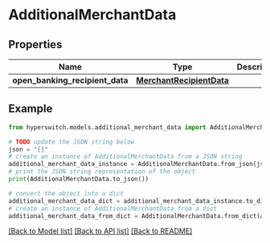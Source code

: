 # AdditionalMerchantData


## Properties

Name | Type | Description | Notes
------------ | ------------- | ------------- | -------------
**open_banking_recipient_data** | [**MerchantRecipientData**](MerchantRecipientData.md) |  | 

## Example

```python
from hyperswitch.models.additional_merchant_data import AdditionalMerchantData

# TODO update the JSON string below
json = "{}"
# create an instance of AdditionalMerchantData from a JSON string
additional_merchant_data_instance = AdditionalMerchantData.from_json(json)
# print the JSON string representation of the object
print(AdditionalMerchantData.to_json())

# convert the object into a dict
additional_merchant_data_dict = additional_merchant_data_instance.to_dict()
# create an instance of AdditionalMerchantData from a dict
additional_merchant_data_from_dict = AdditionalMerchantData.from_dict(additional_merchant_data_dict)
```
[[Back to Model list]](../README.md#documentation-for-models) [[Back to API list]](../README.md#documentation-for-api-endpoints) [[Back to README]](../README.md)


